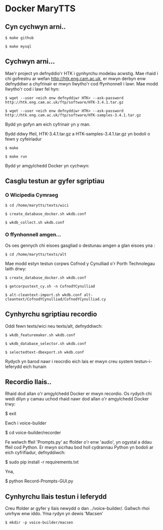 # Docker MaryTTS 

## Cyn cychwyn arni..

`$ make github`

`$ make mysql`


## Cychwyn arni...
Mae'r project yn defnyddio'r HTK i gynhyrchu modelau acwstig. Mae rhaid i chi gofrestru ar wefan http://htk.eng.cam.ac.uk, er mwyn derbyn enw defnyddiwr a chyfrinair er mwyn llwytho'r cod ffynhonnell i lawr. Mae modd llwytho'r cod i lawr fel hyn:

`$ wget --user <eich enw defnyddiwr HTK> --ask-password http://htk.eng.cam.ac.uk/ftp/software/HTK-3.4.1.tar.gz`

`$ wget --user <eich enw defnyddiwr HTK> --ask-password http://htk.eng.cam.ac.uk/ftp/software/HTK-samples-3.4.1.tar.gz`


Bydd yn gofyn am eich cyfrinair yn y man.

Bydd ddwy ffeil, HTK-3.4.1.tar.gz a HTK-samples-3.4.1.tar.gz yn bodoli o fewn y cyfeiriadur


`$ make`

`$ make run`

Bydd yr amgylchedd Docker yn cychwyn:




## Casglu testun ar gyfer sgriptiau

### O Wicipedia Cymraeg

`$ cd /home/marytts/texts/wici`

`$ create_database_docker.sh wkdb.conf`

`$ wkdb_collect.sh wkdb.conf`


### O ffynhonnell amgen...
Os oes gennych chi eisoes gasgliad o destunau amgen a glan eisoes yna :

`$ cd /home/marytts/texts/alt`

Mae modd estyn testun corpws Cofnod y Cynulliad o'r Porth Technolegau Iaith drwy:

`$ create_database_docker.sh wkdb.conf`

`$ getcorpustext_cy.sh -n CofnodYCynulliad`

`$ alt-cleantext-import.sh wkdb.conf alt-cleantext/CofnodYCynulliad/CofnodYCynulliad.cy`


## Cynhyrchu sgriptiau recordio

Oddi fewn texts/wici neu texts/alt, defnyddiwch:

`$ wkdb_featuremaker.sh wkdb.conf`

`$ wkdb_database_selector.sh wkdb.conf`

`$ selectedtext-dbexport.sh wkdb.conf`

Rydych yn barod nawr i reocrdio eich lais er mwyn creu system testun-i-leferydd eich hunain


## Recordio llais..

Rhaid dod allan o'r amgylchedd Docker er mwyn recordio. Os rydych chi wedi dilyn y camau uchod rhaid nawr dod
allan o'r amgylchedd Docker trwy: 

$ exit

Ewch i voice-builder

$ cd voice-builder/recorder

Fe welwch ffeil 'Prompts.py' ac ffolder o'r enw 'audio', yn ogystal a ddau ffeil cod Python. 
Er mwyn sicrhau bod holl cydrannau Python yn bodoli ar eich cyfrifiadur, defnyddiwch:

$ sudo pip install -r requirements.txt

Yna, 

$ python Record-Prompts-GUI.py


## Cynhyrchu llais testun i leferydd
Creu ffolder ar gyfer y llais newydd o dan ../voice-builder/. Gallwch rhoi unrhyw enw iddo. Yma rydyn yn dewis 'Macsen'

`$ mkdir -p voice-builder/macsen`


